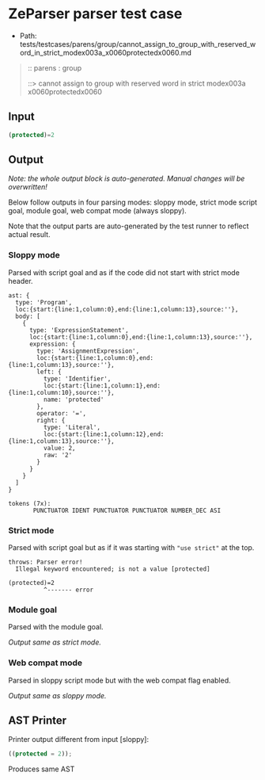 # ZeParser parser test case

- Path: tests/testcases/parens/group/cannot_assign_to_group_with_reserved_word_in_strict_modex003a_x0060protectedx0060.md

> :: parens : group
>
> ::> cannot assign to group with reserved word in strict modex003a x0060protectedx0060

## Input

`````js
(protected)=2
`````

## Output

_Note: the whole output block is auto-generated. Manual changes will be overwritten!_

Below follow outputs in four parsing modes: sloppy mode, strict mode script goal, module goal, web compat mode (always sloppy).

Note that the output parts are auto-generated by the test runner to reflect actual result.

### Sloppy mode

Parsed with script goal and as if the code did not start with strict mode header.

`````
ast: {
  type: 'Program',
  loc:{start:{line:1,column:0},end:{line:1,column:13},source:''},
  body: [
    {
      type: 'ExpressionStatement',
      loc:{start:{line:1,column:0},end:{line:1,column:13},source:''},
      expression: {
        type: 'AssignmentExpression',
        loc:{start:{line:1,column:0},end:{line:1,column:13},source:''},
        left: {
          type: 'Identifier',
          loc:{start:{line:1,column:1},end:{line:1,column:10},source:''},
          name: 'protected'
        },
        operator: '=',
        right: {
          type: 'Literal',
          loc:{start:{line:1,column:12},end:{line:1,column:13},source:''},
          value: 2,
          raw: '2'
        }
      }
    }
  ]
}

tokens (7x):
       PUNCTUATOR IDENT PUNCTUATOR PUNCTUATOR NUMBER_DEC ASI
`````

### Strict mode

Parsed with script goal but as if it was starting with `"use strict"` at the top.

`````
throws: Parser error!
  Illegal keyword encountered; is not a value [protected]

(protected)=2
          ^------- error
`````


### Module goal

Parsed with the module goal.

_Output same as strict mode._

### Web compat mode

Parsed in sloppy script mode but with the web compat flag enabled.

_Output same as sloppy mode._

## AST Printer

Printer output different from input [sloppy]:

````js
((protected = 2));
````

Produces same AST
